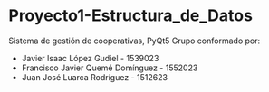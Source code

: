 # Proyecto1-Estructura_de_Datos
 Sistema de gestión de cooperativas, PyQt5
 Grupo conformado por:
 - Javier Isaac López Gudiel - 1539023
 - Francisco Javier Quemé Domínguez - 1552023
 - Juan José Luarca Rodríguez - 1512623
